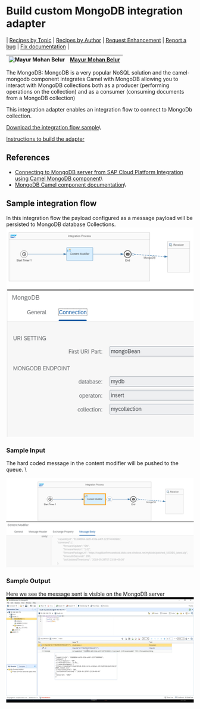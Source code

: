 # Build custom MongoDB integration adapter

\| [Recipes by Topic](../../readme.md ) \| [Recipes by Author](../../author.md ) \| [Request Enhancement](https://github.com/SAP/apibusinesshub-integration-recipes/issues/new?assignees=&labels=Recipe%20Fix,enhancement&template=recipe-request.md&title=Improve%20MongoDB-integration-adapter%20 ) \| [Report a bug](https://github.com/SAP/apibusinesshub-integration-recipes/issues/new?assignees=&labels=Recipe%20Fix,bug&template=bug_report.md&title=Issue%20with%20MongoDB-integration-adapter%20 ) \| [Fix documentation](https://github.com/SAP/apibusinesshub-integration-recipes/issues/new?assignees=&labels=Recipe%20Fix,documentation&template=bug_report.md&title=Docu%20fix%20MongoDB-integration-adapter%20 ) \|

![Mayur Mohan Belur](https://github.com/mayurmohan.png?size=50 ) | [Mayur Mohan Belur](https://github.com/mayurmohan ) |
----|----|

The MongoDB: MongoDB is a very popular NoSQL solution and the camel-mongodb component integrates Camel with MongoDB allowing you to interact with MongoDB collections both as a producer (performing operations on the collection) and as a consumer (consuming documents from a MongoDB collection)

This integration adapter enables an integration flow to connect to MongoDb collection.

[Download the integration flow sample](IntegrationFlow/MongoDB-integrationflow.zip)\

[Instructions to build the adapter](../../build-deploy-camel-community-adapters.md)


## References
* [Connecting to MongoDB server from SAP Cloud Platform Integration using Camel MongoDB component](https://blogs.sap.com/2020/07/23/connecting-to-mongodb-server-from-sap-cloud-platform-integration-using-camel-mongodb-component/)\
* [MongoDB Camel component documentation](https://cwiki.apache.org/confluence/display/CAMEL/MongoDB)\

## Sample integration flow
In this integration flow the payload configured as a message payload will be persisted to MongoDB database Collections.
![iflowimage](MongoDBIflow.png)
![iflowimage](MongoDBIConfig.png)

### Sample Input
The hard coded message in the content modifier will be pushed to the queue. \

![input-image](MongoDBMessageInput.png)

### Sample Output
Here we see the message sent is visible on the MongoDB server\
![Output Image](MongoDBServer.png)